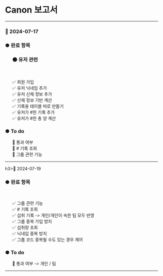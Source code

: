 <h1>Canon 보고서</h1>

<hr>
<h3>📌 2024-07-17</h3>
<h3>● 완료 항목</h3>

<ul>
  <h3> ⚫️ 유저 관련 </h3> <br>

✅ 회원 가입<br>
✅ 유저 닉네임 추가<br>
✅ 유저 신체 정보 추가<br>
✅ 신체 정보 기반 계산<br>
✅ 기록용 테이블 따로 만들기<br>
✅ 유저가 #한 기록 추가<br>
✅ 유저가 #한 총 양 계산<br>
</ul>




<h3>● To do </h3>
<ul>

🔪 통과 여부 <br>
🔪 # 기록 조회<br>
🔪 그룹 관련 기능<br>
</ul>

<hr>

h3>📌 2024-07-19</h3>
<h3>● 완료 항목</h3>

<ul>
   <br>

✅ 그룹 관련 기능<br>
✅ # 기록 조회<br>
✅ 섭취 기록 -> 개인/개인이 속한 팀 모두 반영<br>
✅ 그룹 중복 가입 방지<br>
✅ 섭취량 조회<br>
✅ 닉네임 중복 방지<br>
✅ 그룹 코드 중복될 수도 있는 경우 제어<br>
</ul>




<h3>● To do </h3>
<ul>

🔪 통과 여부 -> 개인 / 팀 <br>


</ul>

<hr>

